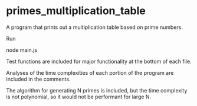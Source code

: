 # primes_multiplication_table
A program that prints out a multiplication table based on prime numbers.

Run 

node main.js

Test functions are included for major functionality at the bottom of each file.

Analyses of the time complexities of each portion of the program are included in the comments.

The algorithm for generating N primes is included, but the time complexity is not polynomial, so it would not be performant for large N.

